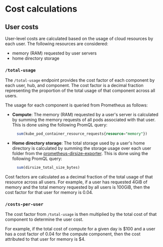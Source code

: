 # Cost calculations

## User costs

User-level costs are calculated based on the usage of cloud resources by each user. The following resources are considered:

- memory (RAM) requested by user servers
- home directory storage

### `/total-usage`

The `/total-usage` endpoint provides the cost factor of each component by each user, hub, and component. The cost factor is a decimal fraction representing the proportion of the total usage of that component across all users.

The usage for each component is queried from Prometheus as follows:

- **Compute**: The memory (RAM) requested by a user's server is calculated by summing the memory requests of all pods associated with that user. This is done using the following PromQL query:

  ```sql
    sum(kube_pod_container_resource_requests{resource="memory"})
  ```

- **Home directory storage**: The total storage used by a user's home directory is calculated by summing the storage usage over each user folder from the [prometheus-dirsize-exporter](https://github.com/yuvipanda/prometheus-dirsize-exporter). This is done using the following PromQL query:

  ```sql
    sum(dirsize_total_size_bytes)
  ```

Cost factors are calculated as a decimal fraction of the total usage of that resource across all users. For example, if a user has requested 4GiB of memory and the total memory requested by all users is 100GiB, then the cost factor for that user for memory is 0.04.

### `/costs-per-user`

The cost factor from `/total-usage` is then multiplied by the total cost of that component to determine the user cost.

For example, if the total cost of compute for a given day is \$100 and a user has a cost factor of 0.04 for the compute component, then the cost attributed to that user for memory is $4.
